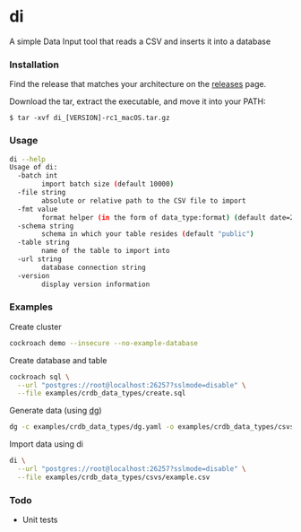 # di
A simple Data Input tool that reads a CSV and inserts it into a database

### Installation

Find the release that matches your architecture on the [releases](https://github.com/codingconcepts/di/releases) page.

Download the tar, extract the executable, and move it into your PATH:

```
$ tar -xvf di_[VERSION]-rc1_macOS.tar.gz
```

### Usage

``` sh
di --help
Usage of di:
  -batch int
        import batch size (default 10000)
  -file string
        absolute or relative path to the CSV file to import
  -fmt value
        format helper (in the form of data_type:format) (default date=2006-01-02, time=15:04:05, timestamp=2006-01-02T15:04:05, timestamptz=2006-01-02T15:04:05)
  -schema string
        schema in which your table resides (default "public")
  -table string
        name of the table to import into
  -url string
        database connection string
  -version
        display version information
```

### Examples

Create cluster

``` sh
cockroach demo --insecure --no-example-database
```

Create database and table

``` sh
cockroach sql \
  --url "postgres://root@localhost:26257?sslmode=disable" \
  --file examples/crdb_data_types/create.sql
```

Generate data (using [dg](http://github.com/codingconcepts/dg))

``` sh
dg -c examples/crdb_data_types/dg.yaml -o examples/crdb_data_types/csvs
```

Import data using di

``` sh
di \
  --url "postgres://root@localhost:26257?sslmode=disable" \
  --file examples/crdb_data_types/csvs/example.csv
```

### Todo

* Unit tests
